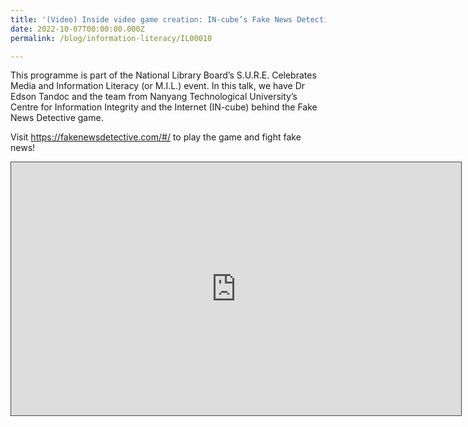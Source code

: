 ```yaml
---
title: '(Video) Inside video game creation: IN-cube’s Fake News Detective game'
date: 2022-10-07T00:00:00.000Z
permalink: /blog/information-literacy/IL00010

---
```


This programme is part of the National Library Board’s S.U.R.E. Celebrates Media and Information Literacy (or M.I.L.) event. In this talk, we have Dr Edson Tandoc and the team from Nanyang Technological University’s Centre for Information Integrity and the Internet (IN-cube) behind the Fake News Detective game.

Visit <a href="https://fakenewsdetective.com/#/" target="_blank">https://fakenewsdetective.com/#/</a> to play the game and fight fake news!

<iframe src=https://nlb.ap.panopto.com/Panopto/Pages/Embed.aspx?id=be563add-a454-4edc-9220-af2b00bb8783&autoplay=false&offerviewer=false&showtitle=true&showbrand=true&captions=false&interactivity=all height="405" width="720" style="border: 1px solid #464646;" allowfullscreen allow="autoplay"></iframe>

